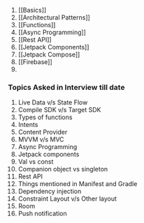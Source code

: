 1. [[Basics]]
3. [[Architectural Patterns]]
4. [[Functions]]
5. [[Async Programming]]
6. [[Rest API]]
7. [[Jetpack Components]]
8. [[Jetpack Compose]]
9. [[Firebase]]
10. 




### Topics Asked in Interview till date
1. Live Data v/s State Flow
2. Compile SDK v/s Target SDK
3. Types of functions
4. Intents
5. Content Provider
6. MVVM v/s MVC
7. Async Programming
8. Jetpack components
9. Val vs const
10. Companion object vs singleton
11. Rest API
12. Things mentioned in Manifest and Gradle 
13. Dependency injection
14. Constraint Layout v/s Other layout
15. Room 
16. Push notification


